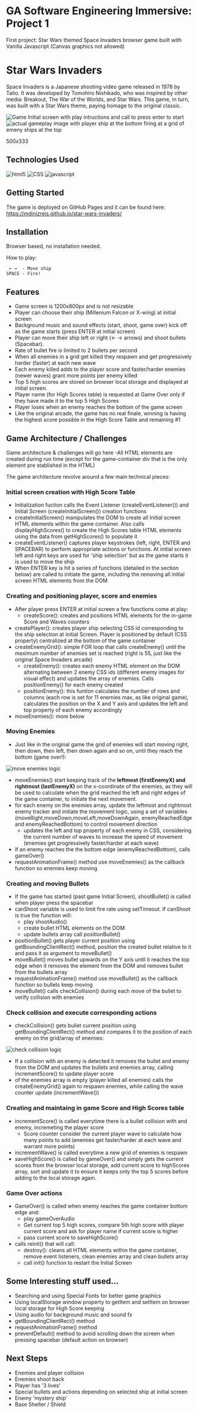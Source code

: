 # GA Software Engineering Immersive: Project 1

First project: Star Wars themed Space Invaders browser game built with Vanilla Javascript (Canvas graphics not allowed)

# Star Wars Invaders

Space Invaders is a Japanese shooting video game released in 1978 by Taito. It was developed by Tomohiro Nishikado, who was inspired by other media: Breakout, The War of the Worlds, and Star Wars. This game, in turn, was built with a Star Wars theme, paying homage to the original classic.

![Game Initial screen with play intructions and call to press enter to start](assets/img/readme/screenshot1.png)
![actual gameplay image with player ship at the bottom firing at a grid of emeny ships at the top](assets/img/readme/screenshot2.png)

500x333

## Technologies Used

![html5](assets/img/readme/html5.png)
![CSS](assets/img/readme/css.png)
![javascript](assets/img/readme/javascript.png)

## Getting Started

The game is deployed on GitHub Pages and it can be found here: https://mdinizreis.github.io/star-wars-invaders/

## Installation

Browser based, no installation needed.

How to play:

     ← →  - Move ship
    SPACE - Fire!

## Features

- Game screen is 1200x800px and is not resizable
- Player can choose their ship (Millenium Falcon or X-wing) at initial screen
- Background music and sound effects (start, shoot, game over) kick off as the game starts (press ENTER at initial screen)
- Player can move their ship left or right (← → arrows) and shoot bullets (Spacebar).
- Rate of bullet fire is limited to 2 bullets per second
- When all enemies in a grid get killed they respawn and get progressively harder (faster) at each new wave
- Each enemy killed adds to the player score and faster/harder enemies (newer waves) grant more points per enemy killed
- Top 5 high scores are stored on browser local storage and displayed at initial screen.
- Player name (for High Scores table) is requested at Game Over only if they have made it to the top 5 High Scores
- Player loses when an enemy reaches the bottom of the game screen
- Like the original arcade, the game has no real finale, winning is having the highest score possible in the High Score Table and remaining #1

## Game Architecture / Challenges

Game architecture & challenges will go here
-All HTML elements are created during run time (except for the game-container div that is the only element pre stablished in the HTML)

The game architecture revolve around a few main technical pieces:

### Initial screen creation with High Score Table

- Initialization fuction calls the Event Listener (createEventListener()) and Initial Screen (createInitialScreen()) creation functions
- createInitialScreen() manipulates the DOM to create all Initial screen HTML elements within the game container. Also calls displayHighScores() to create the High Scores table HTML elements using the data from getHighScores() to populate it
- createEventListener() captures player keystrokes (left, right, ENTER and SPACEBAR) to perform appropriate actions or functions. At initial screen left and right keys are used for 'ship selection' but as the game starts it is used to move the ship
- When ENTER key is hit a series of functions (detailed in the section below) are called to initiate the game, including the removing all initial screen HTML elements from the DOM

### Creating and positioning player, score and enemies

- After player press ENTER at initial screen a few functions come at play:
  - createScore(): creates and positions HTML elements for the in-game Score and Waves counters
- createPlayer(): creates player ship selecting CSS id corresponding to the ship selection at initial Screen. Player is positioned by default (CSS property) centralized at the bottom of the game container
- createEnemyGrid(): simple FOR loop that calls createEnemy() until the meximum number of enemies set is reached (right is 55, just like the original Space Invaders arcade)
  - createEnemy(): creates each enemy HTML element on the DOM alternating between 2 enemy CSS ids (different enemy images for visual effect) and updates the array of enemies. Calls positionEnemy() for each enemy created
  - positionEnemy(): this funtion calculates the number of rows and columns (each row is set for 11 enemies max, as like original game), calculates the position on the X and Y axis and updates the left and top property of each enemy accordingly
- moveEnemies(): more below

### Moving Enemies

- Just like in the original game the grid of enemies will start moving right, then down, then left, then down again and so on, until they reach the bottom (game over!):

![move enemies logic](assets/img/readme/moveEnemies.png)

- moveEnemies() start keeping track of the **leftmost (firstEnemyX) and rightmost (lastEnemyX)** on the x-coordinate of the enemies, as they will be used to calculate when the grid reached the left and right edges of the game container, to initiate the next movement.
- for each enemy on the enemies array, update the leftmost and rightmost enemy tracker and initiate the movement logic, using a set of variables (moveRight,moveDown,moveLeft,moveDownAgain, enemyReachedEdge and enemyReachedBottom) to control movement direction
  - updates the left and top property of each enemy in CSS, considering the current number of waves to increase the speed of movement (enemies get progressively faster/harder at each wave)
- if an enemy reaches the the bottom edge (enemyReachedBottom), calls gameOver()
- requestAnimationFrame() method use moveEnemies() as the callback function so enemies keep moving

### Creating and moving Bullets

- If the game has started (past game Initial Screen), shootBullet() is called when player press the spacebar
- canShoot variable is used to limit fire rate using setTimeout. If canShoot is true the function will:
  - play shootAudio()
  - create bullet HTML elements on the DOM
  - update bullets array
    call positionBullet()
- positionBullet() gets player current position using getBoundingClientRect() method, position the created bullet relative to it and pass it as argument to moveBullet()
- moveBullet() moves bullet upwards on the Y axis until it reaches the top edge when it removes the element from the DOM and removes bullet from the bullets array
- requestAnimationFrame() method use moveBullet() as the callback function so bullets keep moving
- moveBullet() calls checkCollision() during each move of the bullet to verify collision with enemies

### Check collision and execute corresponding actions

- checkCollision() gets bullet current position using getBoundingClientRect() method and compares it to the position of each enemy on the grid/array of enemies:

![check collision logic](assets/img/readme/checkCollision.png)

- If a collision with an enemy is detected it removes the bullet and enemy from the DOM and updates the bullets and enemies array, calling incrementScore() to update player score
- of the enemies array is empty (player killed all enemies) calls the createEnemyGrid() again to respawn enemies, while calling the wave counter update (incrementWave())

### Creating and maintaing in game Score and High Scores table

- incrementScore() is called everytime there is a bullet collision with and enemy, incremeting the player score
  - Score counter consider the current player wave to calculate how many points to add (enemies get faster/harder at each wave and warrant more points)
- incrementWave() is called everytime a new grid of enemies is respawn
- saveHighScore() is called by gameOver() and simply gets the current scores from the browser local storage, add current score to highScores array, sort and update it to ensure it keeps only the top 5 scores before adding to the local storage again.

### Game Over actions

- GameOver() is called when enemy reaches the game container bottom edge and:
  - play gameOverAudio
  - Get current top 5 high scores, compare 5th high score with player current score and ask for player name if current score is higher
  - pass current score to saveHighScore()
- calls reinit() that will call:
  - destroy(): cleans all HTML elements within the game container, remove event listeners, clean enemies array and clean bullets array
  - call init() function to restart the Initial Screen

## Some Interesting stuff used...

- Searching and using Special Fonts for better game graphics
- Using localStorage window property to getItem and setItem on browser local storage for High Score keeping
- Using audio for background music and sound fx
- getBoundingClientRect() method
- requestAnimationFrame() method
- preventDefault() method to avoid scrolling down the screen when pressing spacebar (default action on browser)

## Next Steps

- Enemies and player collision
- Enemies shoot back
- Player has '3 lives'
- Special bullets and actions depending on selected ship at initial screen
- Enemy 'mystery ship'
- Base Shelter / Shield
